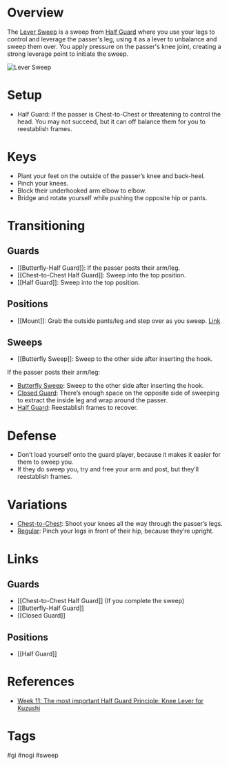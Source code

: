 # Overview
The <u>Lever Sweep</u> is a sweep from [Half Guard](obsidian://open?vault=Obsidian-BJJ-Notes&file=Guards%2FHalf%20Guard) where you use your legs to control and leverage the passer's leg, using it as a lever to unbalance and sweep them over. You apply pressure on the passer's knee joint, creating a strong leverage point to initiate the sweep.

![Lever Sweep](https://substackcdn.com/image/fetch/f_auto,q_auto:good,fl_progressive:steep/https%3A%2F%2Fsubstack-post-media.s3.amazonaws.com%2Fpublic%2Fimages%2F98ad1d0e-4410-409d-b963-6cb9b1dfa58a_968x546.gif)
# Setup
- Half Guard: If the passer is Chest-to-Chest or threatening to control the head. You may not succeed, but it can off balance them for you to reestablish frames.
# Keys
- Plant your feet on the outside of the passer’s knee and back-heel.
- Pinch your knees.
- Block their underhooked arm elbow to elbow.
- Bridge and rotate yourself while pushing the opposite hip or pants.
# Transitioning

## Guards
- [[Butterfly-Half Guard]]: If the passer posts their arm/leg.
- [[Chest-to-Chest Half Guard]]: Sweep into the top position.
- [[Half Guard]]: Sweep into the top position.
## Positions
- [[Mount]]: Grab the outside pants/leg and step over as you sweep. [Link](https://youtu.be/81OLg2IPSl4?si=HE83Wi27V9AYrOf9&t=15)
## Sweeps
- [[Butterfly Sweep]]: Sweep to the other side after inserting the hook.

If the passer posts their arm/leg:
- [Butterfly Sweep](obsidian://open?vault=Obsidian-BJJ-Notes&file=Sweeps%2FButterfly%20Sweep): Sweep to the other side after inserting the hook.
- [Closed Guard](obsidian://open?vault=Obsidian-BJJ-Notes&file=Guards%2FClosed%20Guard): There’s enough space on the opposite side of sweeping to extract the inside leg and wrap around the passer.
- [Half Guard](obsidian://open?vault=Obsidian-BJJ-Notes&file=Guards%2FHalf%20Guard): Reestablish frames to recover.
# Defense
- Don’t load yourself onto the guard player, because it makes it easier for them to sweep you.
- If they do sweep you, try and free your arm and post, but they’ll reestablish frames.
# Variations
- [Chest-to-Chest](obsidian://open?vault=Obsidian-BJJ-Notes&file=Guards%2FChest-to-Chest%20Half%20Guard): Shoot your knees all the way through the passer’s legs.
- [Regular](obsidian://open?vault=Obsidian-BJJ-Notes&file=Guards%2FHalf%20Guard): Pinch your legs in front of their hip, because they’re upright.
# Links
## Guards
- [[Chest-to-Chest Half Guard]] (If you complete the sweep)
- [[Butterfly-Half Guard]]
- [[Closed Guard]]
## Positions
- [[Half Guard]]
# References
- [Week 11: The most important Half Guard Principle: Knee Lever for Kuzushi](https://bjjcoach.substack.com/p/week-11-the-most-important-half-guard)
# Tags
#gi #nogi #sweep 